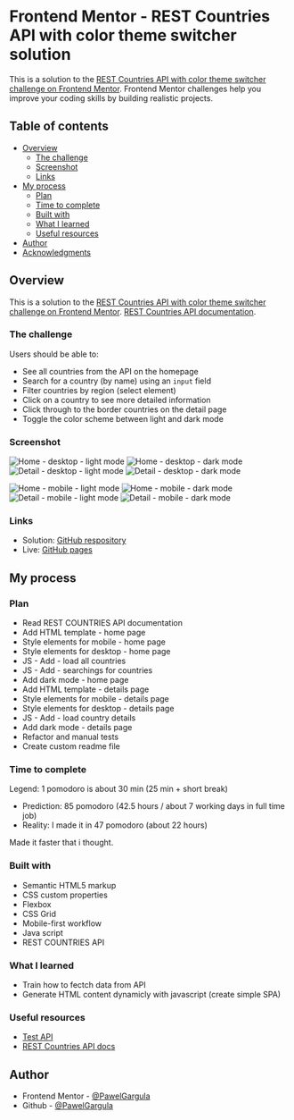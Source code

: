 # Frontend Mentor - REST Countries API with color theme switcher solution

This is a solution to the [REST Countries API with color theme switcher challenge on Frontend Mentor](https://www.frontendmentor.io/challenges/rest-countries-api-with-color-theme-switcher-5cacc469fec04111f7b848ca). Frontend Mentor challenges help you improve your coding skills by building realistic projects. 

## Table of contents

- [Overview](#overview)
  - [The challenge](#the-challenge)
  - [Screenshot](#screenshot)
  - [Links](#links)
- [My process](#my-process)
  - [Plan](#plan)
  - [Time to complete](#time-to-complete)
  - [Built with](#built-with)
  - [What I learned](#what-i-learned)
  - [Useful resources](#useful-resources)
- [Author](#author)
- [Acknowledgments](#acknowledgments)

## Overview

This is a solution to the [REST Countries API with color theme switcher challenge on Frontend Mentor](https://www.frontendmentor.io/challenges/rest-countries-api-with-color-theme-switcher-5cacc469fec04111f7b848ca).
[REST Countries API documentation](https://restcountries.com/).

### The challenge

Users should be able to:

- See all countries from the API on the homepage
- Search for a country (by name) using an `input` field
- Filter countries by region (select element)
- Click on a country to see more detailed information 
- Click through to the border countries on the detail page
- Toggle the color scheme between light and dark mode

### Screenshot

![Home - desktop - light mode](screenshots/home_desktop_light.png)
![Home - desktop - dark mode](screenshots/home_desktop_dark.png)
![Detail - desktop - light mode](screenshots/detail_desktop_light.png)
![Detail - desktop - dark mode](screenshots/detail_desktop_dark.png)

![Home - mobile - light mode](screenshots/home_mobile_light.png)
![Home - mobile - dark mode](screenshots/home_mobile_dark.png)
![Detail - mobile - light mode](screenshots/detail_mobile_light.png)
![Detail - mobile - dark mode](screenshots/detail_mobile_dark.png)

### Links

- Solution: [GitHub respository](https://github.com/PawelGargula/rest-countries-api)
- Live: [GitHub pages](https://pawelgargula.github.io/rest-countries-api/)

## My process

### Plan

- Read REST COUNTRIES API documentation
- Add HTML template - home page
- Style elements for mobile - home page
- Style elements for desktop - home page
- JS - Add - load all countries
- JS - Add - searchings for countries 
- Add dark mode - home page
- Add HTML template - details page
- Style elements for mobile - details page
- Style elements for desktop - details page
- JS - Add - load country details
- Add dark mode - details page
- Refactor and manual tests
- Create custom readme file 

### Time to complete
Legend: 1 pomodoro is about 30 min (25 min + short break)

- Prediction: 85 pomodoro (42.5 hours / about 7 working days in full time job)
- Reality: I made it in 47 pomodoro (about 22 hours)

Made it faster that i thought.

### Built with

- Semantic HTML5 markup
- CSS custom properties
- Flexbox
- CSS Grid
- Mobile-first workflow
- Java script
- REST COUNTRIES API

### What I learned

- Train how to fectch data from API
- Generate HTML content dynamicly with javascript (create simple SPA)

### Useful resources

- [Test API](https://reqbin.com/)
- [REST Countries API docs](https://restcountries.com/)

## Author

- Frontend Mentor - [@PawelGargula](https://www.frontendmentor.io/profile/PawelGargula)
- Github - [@PawelGargula](https://github.com/PawelGargula)